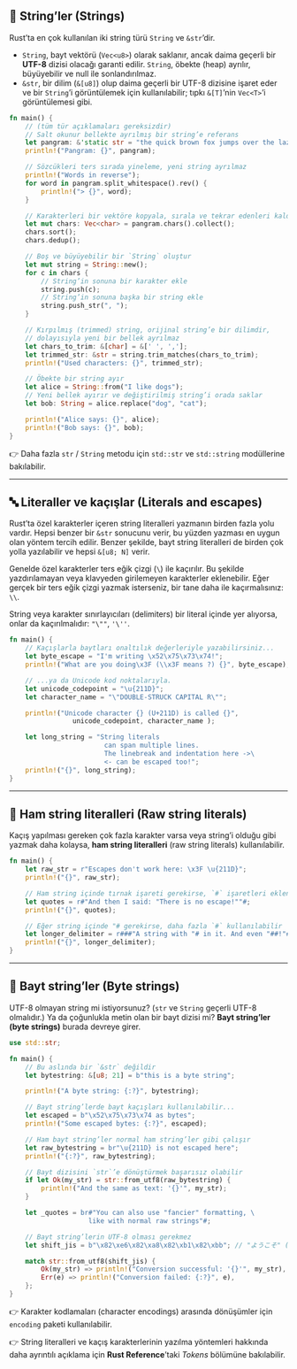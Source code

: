 ## 📝 String’ler (Strings)

Rust’ta en çok kullanılan iki string türü `String` ve `&str`’dir.

* `String`, bayt vektörü (`Vec<u8>`) olarak saklanır, ancak daima geçerli bir **UTF-8** dizisi olacağı garanti edilir. `String`, öbekte (heap) ayrılır, büyüyebilir ve null ile sonlandırılmaz.
* `&str`, bir dilim (`&[u8]`) olup daima geçerli bir UTF-8 dizisine işaret eder ve bir `String`’i görüntülemek için kullanılabilir; tıpkı `&[T]`’nin `Vec<T>`’i görüntülemesi gibi.

```rust
fn main() {
    // (tüm tür açıklamaları gereksizdir)
    // Salt okunur bellekte ayrılmış bir string’e referans
    let pangram: &'static str = "the quick brown fox jumps over the lazy dog";
    println!("Pangram: {}", pangram);

    // Sözcükleri ters sırada yineleme, yeni string ayrılmaz
    println!("Words in reverse");
    for word in pangram.split_whitespace().rev() {
        println!("> {}", word);
    }

    // Karakterleri bir vektöre kopyala, sırala ve tekrar edenleri kaldır
    let mut chars: Vec<char> = pangram.chars().collect();
    chars.sort();
    chars.dedup();

    // Boş ve büyüyebilir bir `String` oluştur
    let mut string = String::new();
    for c in chars {
        // String’in sonuna bir karakter ekle
        string.push(c);
        // String’in sonuna başka bir string ekle
        string.push_str(", ");
    }

    // Kırpılmış (trimmed) string, orijinal string’e bir dilimdir,
    // dolayısıyla yeni bir bellek ayrılmaz
    let chars_to_trim: &[char] = &[' ', ','];
    let trimmed_str: &str = string.trim_matches(chars_to_trim);
    println!("Used characters: {}", trimmed_str);

    // Öbekte bir string ayır
    let alice = String::from("I like dogs");
    // Yeni bellek ayırır ve değiştirilmiş string’i orada saklar
    let bob: String = alice.replace("dog", "cat");

    println!("Alice says: {}", alice);
    println!("Bob says: {}", bob);
}
```

👉 Daha fazla `str` / `String` metodu için `std::str` ve `std::string` modüllerine bakılabilir.

---

## 🔤 Literaller ve kaçışlar (Literals and escapes)

Rust’ta özel karakterler içeren string literalleri yazmanın birden fazla yolu vardır. Hepsi benzer bir `&str` sonucunu verir, bu yüzden yazması en uygun olan yöntem tercih edilir. Benzer şekilde, bayt string literalleri de birden çok yolla yazılabilir ve hepsi `&[u8; N]` verir.

Genelde özel karakterler ters eğik çizgi (`\`) ile kaçırılır. Bu şekilde yazdırılamayan veya klavyeden girilemeyen karakterler eklenebilir. Eğer gerçek bir ters eğik çizgi yazmak isterseniz, bir tane daha ile kaçırmalısınız: `\\`.

String veya karakter sınırlayıcıları (delimiters) bir literal içinde yer alıyorsa, onlar da kaçırılmalıdır: `"\""`, `'\''`.

```rust
fn main() {
    // Kaçışlarla baytları onaltılık değerleriyle yazabilirsiniz...
    let byte_escape = "I'm writing \x52\x75\x73\x74!";
    println!("What are you doing\x3F (\\x3F means ?) {}", byte_escape);

    // ...ya da Unicode kod noktalarıyla.
    let unicode_codepoint = "\u{211D}";
    let character_name = "\"DOUBLE-STRUCK CAPITAL R\"";

    println!("Unicode character {} (U+211D) is called {}",
                unicode_codepoint, character_name );

    let long_string = "String literals
                        can span multiple lines.
                        The linebreak and indentation here ->\
                        <- can be escaped too!";
    println!("{}", long_string);
}
```

---

## 📐 Ham string literalleri (Raw string literals)

Kaçış yapılması gereken çok fazla karakter varsa veya string’i olduğu gibi yazmak daha kolaysa, **ham string literalleri** (raw string literals) kullanılabilir.

```rust
fn main() {
    let raw_str = r"Escapes don't work here: \x3F \u{211D}";
    println!("{}", raw_str);

    // Ham string içinde tırnak işareti gerekirse, `#` işaretleri eklenebilir
    let quotes = r#"And then I said: "There is no escape!""#;
    println!("{}", quotes);

    // Eğer string içinde "# gerekirse, daha fazla `#` kullanılabilir
    let longer_delimiter = r###"A string with "# in it. And even "##!"###;
    println!("{}", longer_delimiter);
}
```

---

## 💾 Bayt string’ler (Byte strings)

UTF-8 olmayan string mi istiyorsunuz? (`str` ve `String` geçerli UTF-8 olmalıdır.)
Ya da çoğunlukla metin olan bir bayt dizisi mi? **Bayt string’ler (byte strings)** burada devreye girer.

```rust
use std::str;

fn main() {
    // Bu aslında bir `&str` değildir
    let bytestring: &[u8; 21] = b"this is a byte string";

    println!("A byte string: {:?}", bytestring);

    // Bayt string’lerde bayt kaçışları kullanılabilir...
    let escaped = b"\x52\x75\x73\x74 as bytes";
    println!("Some escaped bytes: {:?}", escaped);

    // Ham bayt string’ler normal ham string’ler gibi çalışır
    let raw_bytestring = br"\u{211D} is not escaped here";
    println!("{:?}", raw_bytestring);

    // Bayt dizisini `str`’e dönüştürmek başarısız olabilir
    if let Ok(my_str) = str::from_utf8(raw_bytestring) {
        println!("And the same as text: '{}'", my_str);
    }

    let _quotes = br#"You can also use "fancier" formatting, \
                    like with normal raw strings"#;

    // Bayt string’lerin UTF-8 olması gerekmez
    let shift_jis = b"\x82\xe6\x82\xa8\x82\xb1\x82\xbb"; // "ようこそ" (SHIFT-JIS)

    match str::from_utf8(shift_jis) {
        Ok(my_str) => println!("Conversion successful: '{}'", my_str),
        Err(e) => println!("Conversion failed: {:?}", e),
    };
}
```

👉 Karakter kodlamaları (character encodings) arasında dönüşümler için `encoding` paketi kullanılabilir.

👉 String literalleri ve kaçış karakterlerinin yazılma yöntemleri hakkında daha ayrıntılı açıklama için **Rust Reference**’taki *Tokens* bölümüne bakılabilir.

